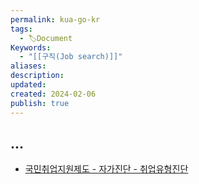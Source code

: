 ```yaml
---
permalink: kua-go-kr
tags:
  - 🏷️Document
Keywords:
  - "[[구직(Job search)]]"
aliases: 
description: 
updated: 
created: 2024-02-06
publish: true
---
```



## ...
- [국민취업지원제도 - 자가진단 - 취업유형진단](https://www.kua.go.kr/uapbb010/selectEmpmTyDgnsIntro.do)